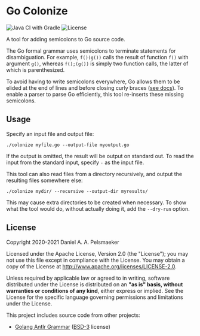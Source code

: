 # Go Colonize

![Java CI with Gradle](https://github.com/Virtlink/go-colonize/workflows/Java%20CI%20with%20Gradle/badge.svg)
![License](https://img.shields.io/github/license/virtlink/go-colonize)

A tool for adding semicolons to Go source code.

The Go formal grammar uses semicolons to terminate statements for disambiguation. For example, `f()(g())` calls the result of function `f()` with argument `g()`, whereas `f();(g())` is simply two function calls, the latter of which is parenthesized.

To avoid having to write semicolons everywhere, Go allows them to be elided at the end of lines and before closing
curly braces ([see docs][1]). To enable a parser to parse Go efficiently, this tool re-inserts these missing semicolons.


## Usage
Specify an input file and output file:

    ./colonize myfile.go --output-file myoutput.go

If the output is omitted, the result will be output on standard out.
To read the input from the standard input, specify `-` as the input file.

This tool can also read files from a directory recursively, and output the resulting files somewhere else:

    ./colonize mydir/ --recursive --output-dir myresults/

This may cause extra directories to be created when necessary.
To show what the tool would do, without actually doing it, add the `--dry-run` option.


## License
Copyright 2020-2021 Daniel A. A. Pelsmaeker

Licensed under the Apache License, Version 2.0 (the "License"); you may not use this file except in compliance with the License. You may obtain a copy of the License at <http://www.apache.org/licenses/LICENSE-2.0>.

Unless required by applicable law or agreed to in writing, software distributed under the License is distributed on an **"as is" basis, without warranties or conditions of any kind**, either express or implied. See the License for the specific language governing permissions and limitations under the License.

This project includes source code from other projects:

- [Golang Antlr Grammar][2] ([BSD-3][3] license) 

[1]: https://golang.org/doc/effective_go.html#semicolons
[2]: https://github.com/antlr/grammars-v4/tree/master/golang
[3]: https://opensource.org/licenses/BSD-3-Clause